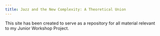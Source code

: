 ```yaml
---
title: Jazz and the New Complexity: A Theoretical Union
---
```


This site has been created to serve as a repository for all material relevant to my Junior Workshop Project. 




